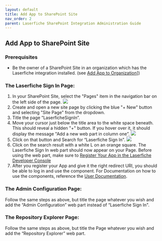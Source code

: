 ```yaml
---
layout: default
title: Add App to SharePoint Site
nav_order: 2
parent: Laserfiche SharePoint Integration Administration Guide
---
```



## Add App to SharePoint Site

### Prerequisites
  - Be the owner of a SharePoint Site in an organization which has the Laserfiche integration installed. (see [Add App to Organization](./add-app-organization)])
###  The Laserfiche Sign In Page:
1. In your SharePoint Site, select the "Pages" item in the navigation bar on the left side of the page.
<a href="./assets/images/newSitePage.png"><img src="./assets/images/newSitePage.png"></a>
1. Create and open a new site page by clicking the blue "+ New" button and selecting "Site Page" from the dropdown.
1. Title the page “LaserficheSignIn”.
1. Move your cursor just below the title area to the white space beneath. This should reveal a hidden "+" button. If you hover over it, it should display the message "Add a new web part in column one”.
<a href="./assets/images/hiddenPlusButton.png"><img src="./assets/images/hiddenPlusButton.png"></a>
1. Click on that button and Search for “Laserfiche Sign In".
<a href="./assets/images/searchRepositoryExplorer.png"><img src="./assets/images/searchRepositoryExplorer.png"></a>
1. Click on the search result with a white L on an orange square. The Laserfiche Sign In web part should now appear on your Page. Before using the web part, make sure to [Register Your App in the Laserfiche Developer Console](https://laserfiche.github.io/laserfiche-sharepoint-integration/docs/admin-documentation.html#register-your-app-in-the-developer-console)
1. After you register your App and give it the right redirect URI, you should be able to log in and use the component. For Documentation on how to use the components, reference the [User Documentation](./user-documentation/).

### The Admin Configuration Page:
 Follow the same steps as above, but title the page whatever you wish and add the “Admin Configuration” web part instead of “Laserfiche Sign In".

### The Repository Explorer Page:
Follow the same steps as above, but title the Page whatever you wish and add the “Repository Explorer” web part.
